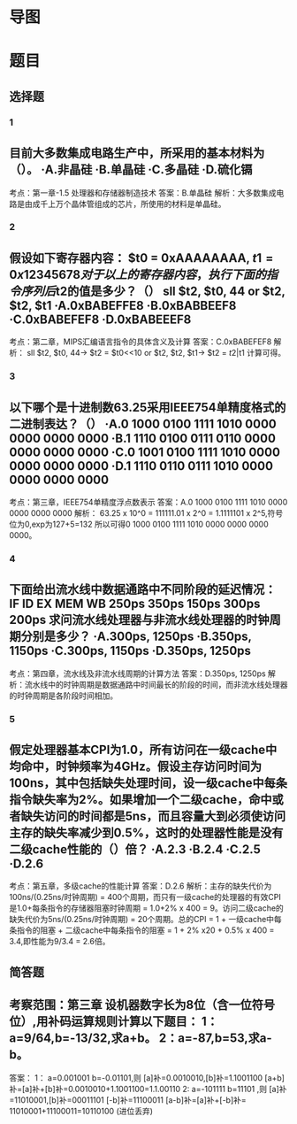 # 导图
# 题目
## 选择题

### 1
目前大多数集成电路生产中，所采用的基本材料为（）。
·A.非晶硅 
·B.单晶硅 
·C.多晶硅 
·D.硫化镉
 ---
 考点：第一章-1.5 处理器和存储器制造技术
 答案：B.单晶硅
 解析：大多数集成电路是由成千上万个晶体管组成的芯片，所使用的材料是单晶硅。

### 2
假设如下寄存器内容：
$t0 = 0xAAAAAAAA, $t1 = 0x12345678
对于以上的寄存器内容，执行下面的指令序列后$t2的值是多少？（）
sll $t2, $t0, 44
or $t2, $t2, $t1
·A.0xBABEFFE8
·B.0xBABBEEF8
·C.0xBABEFEF8
·D.0xBABEEEF8
 ---
 考点：第二章，MIPS汇编语言指令的具体含义及计算
 答案：C.0xBABEFEF8
 解析：
  sll $t2, $t0, 44-> $t2 = $t0<<10
 or $t2, $t2, $t1-> $t2 = $t2|$t1
 计算可得。

### 3
以下哪个是十进制数63.25采用IEEE754单精度格式的二进制表达？（）
·A.0 1000 0100 1111 1010 0000 0000 0000 0000
·B.1 1110 0100 0111 0110 0000 0000 0000 0000
·C.0 1001 0100 1111 1010 0000 0000 0000 0000
·D.1 1110 0110 0111 1010 0000 0000 0000 0000
 ---
 考点：第三章，IEEE754单精度浮点数表示
 答案：A.0 1000 0100 1111 1010 0000 0000 0000 0000
 解析：
 63.25 x 10^0 = 111111.01 x 2^0 = 1.1111101 x 2^5,符号位为0,exp为127+5=132
 所以可得0 1000 0100 1111 1010 0000 0000 0000 0000。

### 4
下面给出流水线中数据通路中不同阶段的延迟情况：
IF     ID    EX     MEM     WB
250ps 350ps 150ps  300ps  200ps
求问流水线处理器与非流水线处理器的时钟周期分别是多少？
·A.300ps, 1250ps
·B.350ps, 1150ps
·C.300ps, 1150ps
·D.350ps, 1250ps
 ---
 考点：第四章，流水线及非流水线周期的计算方法
 答案：D.350ps, 1250ps
 解析：流水线中的时钟周期是数据通路中时间最长的阶段的时间，而非流水线处理器的时钟周期是各阶段时间相加。

### 5
假定处理器基本CPI为1.0，所有访问在一级cache中均命中，时钟频率为4GHz。假设主存访问时间为100ns，其中包括缺失处理时间，设一级cache中每条指令缺失率为2%。如果增加一个二级cache，命中或者缺失访问的时间都是5ns，而且容量大到必须使访问主存的缺失率减少到0.5%，这时的处理器性能是没有二级cache性能的（）倍？
·A.2.3
·B.2.4
·C.2.5
·D.2.6
 ---
 考点：第五章，多级cache的性能计算
 答案：D.2.6
 解析：主存的缺失代价为100ns/(0.25ns/时钟周期) = 400个周期，而只有一级cache的处理器的有效CPI是1.0+每条指令的存储器阻塞时钟周期 = 1.0+2% x 400 = 9。访问二级cache的缺失代价为5ns/(0.25ns/时钟周期) = 20个周期。总的CPI = 1 + 一级cache中每条指令的阻塞 + 二级cache中每条指令的阻塞 = 1 + 2% x20 + 0.5% x 400 = 3.4,即性能为9/3.4 = 2.6倍。

## 简答题
 考察范围：第三章
设机器数字长为8位（含一位符号位）,用补码运算规则计算以下题目：
1：a=9/64,b=-13/32,求a+b。
2：a=-87,b=53,求a-b。
 ---
 答案：
 1：
 a=0.001001 b=-0.01101,则 [a]补=0.0010010,[b]补=1.1001100
 [a+b]补=[a]补+[b]补=0.0010010+1.1001100=1.1.00110
 2:
 a=-101111 b=11101 ,则 [a]补=11010001,[b]补=00011101
 [-b]补=11100011
 [a-b]补=[a]补+[-b]补= 11010001+11100011=10110100 (进位丢弃)
